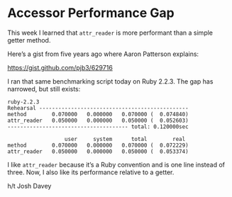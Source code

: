 # Accessor Performance Gap

This week I learned that `attr_reader` is more performant than a simple getter method.

Here’s a gist from five years ago where Aaron Patterson explains:

https://gist.github.com/pjb3/629716

I ran that same benchmarking script today on Ruby 2.2.3. The gap has narrowed, but still exists:

```
ruby-2.2.3
Rehearsal -----------------------------------------------
method        0.070000   0.000000   0.070000 (  0.074840)
attr_reader   0.050000   0.000000   0.050000 (  0.052603)
-------------------------------------- total: 0.120000sec

                  user     system      total        real
method        0.070000   0.000000   0.070000 (  0.072229)
attr_reader   0.050000   0.000000   0.050000 (  0.053374)
```

I like `attr_reader` because it’s a Ruby convention and is one line instead of three. Now, I also like its performance relative to a getter.

h/t Josh Davey
